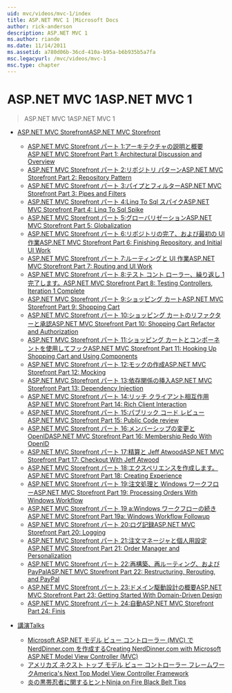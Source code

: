 ```yaml
---
uid: mvc/videos/mvc-1/index
title: ASP.NET MVC 1 |Microsoft Docs
author: rick-anderson
description: ASP.NET MVC 1
ms.author: riande
ms.date: 11/14/2011
ms.assetid: a780d06b-36cd-410a-b95a-b6b935b5a7fa
msc.legacyurl: /mvc/videos/mvc-1
msc.type: chapter
---
```

<a name="aspnet-mvc-1"></a><span data-ttu-id="988af-103">ASP.NET MVC 1</span><span class="sxs-lookup"><span data-stu-id="988af-103">ASP.NET MVC 1</span></span>
====================
> <span data-ttu-id="988af-104">ASP.NET MVC 1</span><span class="sxs-lookup"><span data-stu-id="988af-104">ASP.NET MVC 1</span></span>


- [<span data-ttu-id="988af-105">ASP.NET MVC Storefront</span><span class="sxs-lookup"><span data-stu-id="988af-105">ASP.NET MVC Storefront</span></span>](aspnet-mvc-storefront/index.md)

    - [<span data-ttu-id="988af-106">ASP.NET MVC Storefront パート 1:アーキテクチャの説明と概要</span><span class="sxs-lookup"><span data-stu-id="988af-106">ASP.NET MVC Storefront Part 1: Architectural Discussion and Overview</span></span>](aspnet-mvc-storefront/aspnet-mvc-storefront-part-1-architectural-discussion-and-overview.md)
    - [<span data-ttu-id="988af-107">ASP.NET MVC Storefront パート 2:リポジトリ パターン</span><span class="sxs-lookup"><span data-stu-id="988af-107">ASP.NET MVC Storefront Part 2: Repository Pattern</span></span>](aspnet-mvc-storefront/aspnet-mvc-storefront-part-2-the-repository-pattern.md)
    - [<span data-ttu-id="988af-108">ASP.NET MVC Storefront パート 3:パイプとフィルター</span><span class="sxs-lookup"><span data-stu-id="988af-108">ASP.NET MVC Storefront Part 3: Pipes and Filters</span></span>](aspnet-mvc-storefront/aspnet-mvc-storefront-part-3-pipes-and-filters.md)
    - [<span data-ttu-id="988af-109">ASP.NET MVC Storefront パート 4:Linq To Sql スパイク</span><span class="sxs-lookup"><span data-stu-id="988af-109">ASP.NET MVC Storefront Part 4: Linq To Sql Spike</span></span>](aspnet-mvc-storefront/aspnet-mvc-storefront-part-4-linq-to-sql-spike.md)
    - [<span data-ttu-id="988af-110">ASP.NET MVC Storefront パート 5:グローバリゼーション</span><span class="sxs-lookup"><span data-stu-id="988af-110">ASP.NET MVC Storefront Part 5: Globalization</span></span>](aspnet-mvc-storefront/aspnet-mvc-storefront-part-5-globalization.md)
    - [<span data-ttu-id="988af-111">ASP.NET MVC Storefront パート 6:リポジトリの完了、および最初の UI 作業</span><span class="sxs-lookup"><span data-stu-id="988af-111">ASP.NET MVC Storefront Part 6: Finishing Repository, and Initial UI Work</span></span>](aspnet-mvc-storefront/aspnet-mvc-storefront-part-6-finishing-the-repository-and-initial-ui-work.md)
    - [<span data-ttu-id="988af-112">ASP.NET MVC Storefront パート 7:ルーティングと UI 作業</span><span class="sxs-lookup"><span data-stu-id="988af-112">ASP.NET MVC Storefront Part 7: Routing and UI Work</span></span>](aspnet-mvc-storefront/aspnet-mvc-storefront-part-7-routing-and-ui-work.md)
    - [<span data-ttu-id="988af-113">ASP.NET MVC Storefront パート 8:テスト コント ローラー、繰り返し 1 完了します。</span><span class="sxs-lookup"><span data-stu-id="988af-113">ASP.NET MVC Storefront Part 8: Testing Controllers, Iteration 1 Complete</span></span>](aspnet-mvc-storefront/aspnet-mvc-storefront-part-8-testing-controllers-iteration-1-complete.md)
    - [<span data-ttu-id="988af-114">ASP.NET MVC Storefront パート 9:ショッピング カート</span><span class="sxs-lookup"><span data-stu-id="988af-114">ASP.NET MVC Storefront Part 9: Shopping Cart</span></span>](aspnet-mvc-storefront/aspnet-mvc-storefront-part-9-the-shopping-cart.md)
    - [<span data-ttu-id="988af-115">ASP.NET MVC Storefront パート 10:ショッピング カートのリファクターと承認</span><span class="sxs-lookup"><span data-stu-id="988af-115">ASP.NET MVC Storefront Part 10: Shopping Cart Refactor and Authorization</span></span>](aspnet-mvc-storefront/aspnet-mvc-storefront-part-10-shopping-cart-refactor-and-authorization.md)
    - [<span data-ttu-id="988af-116">ASP.NET MVC Storefront パート 11:ショッピング カートとコンポーネントを使用してフック</span><span class="sxs-lookup"><span data-stu-id="988af-116">ASP.NET MVC Storefront Part 11: Hooking Up Shopping Cart and Using Components</span></span>](aspnet-mvc-storefront/aspnet-mvc-storefront-part-11-hooking-up-the-shopping-cart-and-using-components.md)
    - [<span data-ttu-id="988af-117">ASP.NET MVC Storefront パート 12:モックの作成</span><span class="sxs-lookup"><span data-stu-id="988af-117">ASP.NET MVC Storefront Part 12: Mocking</span></span>](aspnet-mvc-storefront/aspnet-mvc-storefront-part-12-mocking.md)
    - [<span data-ttu-id="988af-118">ASP.NET MVC Storefront パート 13:依存関係の挿入</span><span class="sxs-lookup"><span data-stu-id="988af-118">ASP.NET MVC Storefront Part 13: Dependency Injection</span></span>](aspnet-mvc-storefront/aspnet-mvc-storefront-part-13-dependency-injection.md)
    - [<span data-ttu-id="988af-119">ASP.NET MVC Storefront パート 14:リッチ クライアント相互作用</span><span class="sxs-lookup"><span data-stu-id="988af-119">ASP.NET MVC Storefront Part 14: Rich Client Interaction</span></span>](aspnet-mvc-storefront/aspnet-mvc-storefront-part-14-rich-client-interaction.md)
    - [<span data-ttu-id="988af-120">ASP.NET MVC Storefront パート 15:パブリック コード レビュー</span><span class="sxs-lookup"><span data-stu-id="988af-120">ASP.NET MVC Storefront Part 15: Public Code review</span></span>](aspnet-mvc-storefront/aspnet-mvc-storefront-part-15-public-code-review.md)
    - [<span data-ttu-id="988af-121">ASP.NET MVC Storefront パート 16:メンバーシップの変更と OpenID</span><span class="sxs-lookup"><span data-stu-id="988af-121">ASP.NET MVC Storefront Part 16: Membership Redo With OpenID</span></span>](aspnet-mvc-storefront/aspnet-mvc-storefront-part-16-membership-redo-with-openid.md)
    - [<span data-ttu-id="988af-122">ASP.NET MVC Storefront パート 17:精算と Jeff Atwood</span><span class="sxs-lookup"><span data-stu-id="988af-122">ASP.NET MVC Storefront Part 17: Checkout With Jeff Atwood</span></span>](aspnet-mvc-storefront/aspnet-mvc-storefront-part-17-checkout-with-jeff-atwood.md)
    - [<span data-ttu-id="988af-123">ASP.NET MVC Storefront パート 18:エクスペリエンスを作成します。</span><span class="sxs-lookup"><span data-stu-id="988af-123">ASP.NET MVC Storefront Part 18: Creating Experience</span></span>](aspnet-mvc-storefront/aspnet-mvc-storefront-part-18-creating-an-experience.md)
    - [<span data-ttu-id="988af-124">ASP.NET MVC Storefront パート 19:注文処理と Windows ワークフロー</span><span class="sxs-lookup"><span data-stu-id="988af-124">ASP.NET MVC Storefront Part 19: Processing Orders With Windows Workflow</span></span>](aspnet-mvc-storefront/aspnet-mvc-storefront-part-19-processing-orders-with-windows-workflow.md)
    - [<span data-ttu-id="988af-125">ASP.NET MVC Storefront パート 19 a:Windows ワークフローの続き</span><span class="sxs-lookup"><span data-stu-id="988af-125">ASP.NET MVC Storefront Part 19a: Windows Workflow Followup</span></span>](aspnet-mvc-storefront/aspnet-mvc-storefront-part-19a-windows-workflow-followup.md)
    - [<span data-ttu-id="988af-126">ASP.NET MVC Storefront パート 20:ログ記録</span><span class="sxs-lookup"><span data-stu-id="988af-126">ASP.NET MVC Storefront Part 20: Logging</span></span>](aspnet-mvc-storefront/aspnet-mvc-storefront-part-20-logging.md)
    - [<span data-ttu-id="988af-127">ASP.NET MVC Storefront パート 21:注文マネージャと個人用設定</span><span class="sxs-lookup"><span data-stu-id="988af-127">ASP.NET MVC Storefront Part 21: Order Manager and Personalization</span></span>](aspnet-mvc-storefront/aspnet-mvc-storefront-part-21-order-manager-and-personalization.md)
    - [<span data-ttu-id="988af-128">ASP.NET MVC Storefront パート 22:再構築、再ルーティング、および PayPal</span><span class="sxs-lookup"><span data-stu-id="988af-128">ASP.NET MVC Storefront Part 22: Restructuring, Rerouting, and PayPal</span></span>](aspnet-mvc-storefront/aspnet-mvc-storefront-part-22-restructuring-rerouting-and-paypal.md)
    - [<span data-ttu-id="988af-129">ASP.NET MVC Storefront パート 23:ドメイン駆動設計の概要</span><span class="sxs-lookup"><span data-stu-id="988af-129">ASP.NET MVC Storefront Part 23: Getting Started With Domain-Driven Design</span></span>](aspnet-mvc-storefront/aspnet-mvc-storefront-part-23-getting-started-with-domain-driven-design.md)
    - [<span data-ttu-id="988af-130">ASP.NET MVC Storefront パート 24:自動</span><span class="sxs-lookup"><span data-stu-id="988af-130">ASP.NET MVC Storefront Part 24: Finis</span></span>](aspnet-mvc-storefront/aspnet-mvc-storefront-part-24-finis.md)
- [<span data-ttu-id="988af-131">講演</span><span class="sxs-lookup"><span data-stu-id="988af-131">Talks</span></span>](conference-presentations/index.md)

    - [<span data-ttu-id="988af-132">Microsoft ASP.NET モデル ビュー コントローラー (MVC) で NerdDinner.com を作成する</span><span class="sxs-lookup"><span data-stu-id="988af-132">Creating NerdDinner.com with Microsoft ASP.NET Model View Controller (MVC)</span></span>](conference-presentations/creating-nerddinnercom-with-microsoft-aspnet-model-view-controller-mvc.md)
    - [<span data-ttu-id="988af-133">アメリカズ ネクスト トップ モデル ビュー コントローラー フレームワーク</span><span class="sxs-lookup"><span data-stu-id="988af-133">America's Next Top Model View Controller Framework</span></span>](conference-presentations/americas-next-top-model-view-controller-framework.md)
    - [<span data-ttu-id="988af-134">炎の黒帯忍者に関するヒント</span><span class="sxs-lookup"><span data-stu-id="988af-134">Ninja on Fire Black Belt Tips</span></span>](conference-presentations/ninja-on-fire-black-belt-tips.md)
